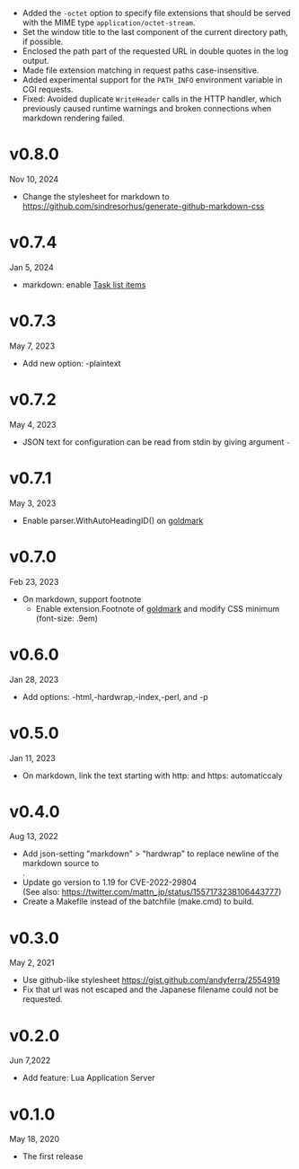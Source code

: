 - Added the `-octet` option to specify file extensions that should be served with the MIME type `application/octet-stream`.
- Set the window title to the last component of the current directory path, if possible.
- Enclosed the path part of the requested URL in double quotes in the log output.
- Made file extension matching in request paths case-insensitive.
- Added experimental support for the `PATH_INFO` environment variable in CGI requests.
- Fixed: Avoided duplicate `WriteHeader` calls in the HTTP handler, which previously caused runtime warnings and broken connections when markdown rendering failed.

v0.8.0
======
Nov 10, 2024

- Change the stylesheet for markdown to https://github.com/sindresorhus/generate-github-markdown-css

v0.7.4
======
Jan 5, 2024

- markdown: enable [Task list items](https://github.github.com/gfm/#task-list-items-extension-)

v0.7.3
======
May 7, 2023

- Add new option: -plaintext

v0.7.2
======
May 4, 2023

- JSON text for configuration can be read from stdin by giving argument `-`

v0.7.1
======
May 3, 2023

- Enable parser.WithAutoHeadingID() on [goldmark]

v0.7.0
======
Feb 23, 2023

- On markdown, support footnote
  - Enable extension.Footnote of [goldmark] and modify CSS minimum (font-size: .9em)

[goldmark]: https://github.com/yuin/goldmark

v0.6.0
======
Jan 28, 2023

- Add options: -html,-hardwrap,-index,-perl, and -p

v0.5.0
======
Jan 11, 2023

- On markdown, link the text starting with http: and https: automaticcaly

v0.4.0
======
Aug 13, 2022

- Add json-setting "markdown" > "hardwrap" to replace newline of the markdown source to <BR />.
- Update go version to 1.19 for CVE-2022-29804  
  (See also: https://twitter.com/mattn_jp/status/1557173238106443777)
- Create a Makefile instead of the batchfile (make.cmd) to build.

v0.3.0
======
May 2, 2021

- Use github-like stylesheet https://gist.github.com/andyferra/2554919
- Fix that url was not escaped and the Japanese filename could not be requested.

v0.2.0
======
Jun 7,2022

- Add feature: Lua Application Server

v0.1.0
======
May 18, 2020

- The first release
